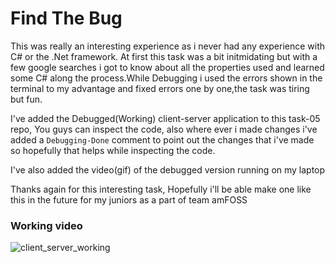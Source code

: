 # Find The Bug

This was really an interesting experience as i never had any experience with C# or the .Net framework. At first  this task was a bit initmidating but with a few google searches i got to know about all the properties used and learned some C# along the process.While Debugging i used the errors shown in the terminal to my advantage and fixed errors one by one,the task was tiring but fun.

I've added the Debugged(Working) client-server application to this task-05 repo, You guys can inspect the code, also where ever i made changes i've added a  ``` Debugging-Done ``` comment to point out the changes that i've made so hopefully that helps while inspecting the code.

I've also added the video(gif) of the debugged version running on my laptop

Thanks again for this interesting task, Hopefully i'll be able make one like this in the future for my juniors as a part of team amFOSS

### Working video

![client_server_working](https://github.com/ArunKrishnan0x168/amfoss-tasks/blob/main/task-05/client_server_working.gif)